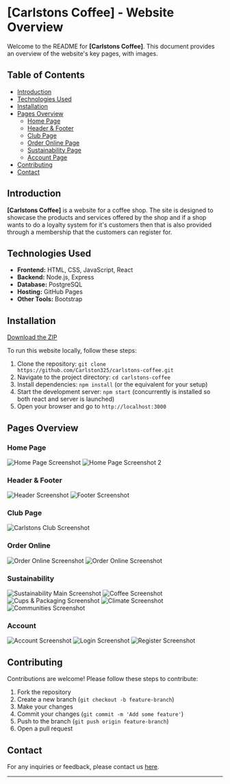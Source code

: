 # [Carlstons Coffee] - Website Overview

Welcome to the README for **[Carlstons Coffee]**. This document provides an overview of the website's key pages, with images.

## Table of Contents

- [Introduction](#introduction)
- [Technologies Used](#technologies-used)
- [Installation](#installation)
- [Pages Overview](#pages-overview)
  - [Home Page](#home-page)
  - [Header & Footer](#header--footer)
  - [Club Page](#club-page)
  - [Order Online Page](#order-online)
  - [Sustainability Page](#sustainability)
  - [Account Page](#account)
- [Contributing](#contributing)
- [Contact](#contact)

## Introduction

**[Carlstons Coffee]** is a website for a coffee shop. The site is designed to showcase the products and services offered by the shop and if a shop wants to do a loyalty system for it's customers then that is also provided through a membership that the customers can register for.

## Technologies Used

- **Frontend:** HTML, CSS, JavaScript, React
- **Backend:** Node.js, Express
- **Database:** PostgreSQL
- **Hosting:** GitHub Pages
- **Other Tools:** Bootstrap

## Installation

[Download the ZIP](https://github.com/Carlston325/carlstons-coffee/archive/refs/heads/main.zip)

To run this website locally, follow these steps:

1. Clone the repository: `git clone https://github.com/Carlston325/carlstons-coffee.git`
2. Navigate to the project directory: `cd carlstons-coffee`
3. Install dependencies: `npm install` (or the equivalent for your setup)
4. Start the development server: `npm start` (concurrently is installed so both react and server is launched)
5. Open your browser and go to `http://localhost:3000`

## Pages Overview

### Home Page

![Home Page Screenshot](./images/Homepage.jpg)
![Home Page Screenshot 2](./images/Homepage_2.png)

### Header & Footer

![Header Screenshot](./images/Header.png)
![Footer Screenshot](./images/Footer.png)

### Club Page

![Carlstons Club Screenshot](./images/Carlstons%20Club.png)

### Order Online

![Order Online Screenshot](./images/Delivery.png)
![Order Online Screenshot](./images/Click_n_Collect.png)

### Sustainability

![Sustainability Main Screenshot](./images/Sustainability.png)
![Coffee Screenshot](./images/Coffee.png)
![Cups & Packaging Screenshot](./images/Cups_n_Packaging.png)
![Climate Screenshot](./images/Climate.png)
![Communities Screenshot](./images/Communities.png)

### Account

![Account Screenshot](./images/Account.png)
![Login Screenshot](./images/Login.png)
![Register Screenshot](./images/Register.png)

## Contributing

Contributions are welcome! Please follow these steps to contribute:

1. Fork the repository
2. Create a new branch (`git checkout -b feature-branch`)
3. Make your changes
4. Commit your changes (`git commit -m 'Add some feature'`)
5. Push to the branch (`git push origin feature-branch`)
6. Open a pull request

## Contact

For any inquiries or feedback, please contact us [here](mailto:crebel325@gmail.com).

---
